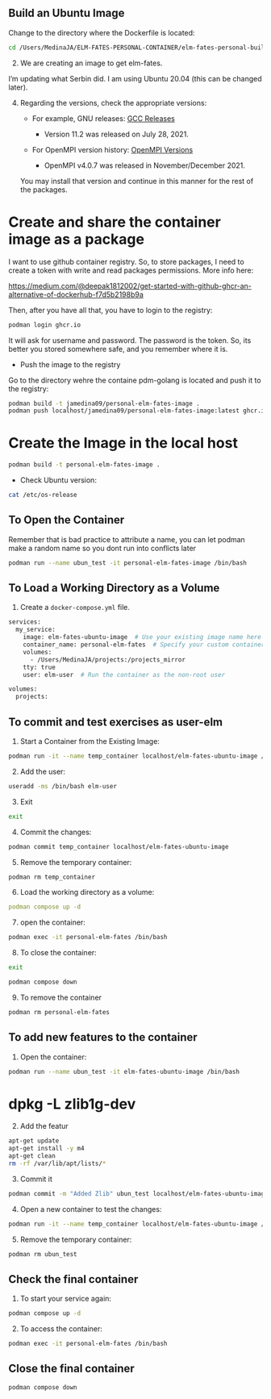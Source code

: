 ## Build an Ubuntu Image

Change to the directory where the Dockerfile is located:

```bash
cd /Users/MedinaJA/ELM-FATES-PERSONAL-CONTAINER/elm-fates-personal-build
````

2. We are creating an image to get elm-fates.

I’m updating what Serbin did. I am using Ubuntu 20.04 (this can be changed later).


4. Regarding the versions, check the appropriate versions:

   - For example, GNU releases: [GCC Releases](https://gcc.gnu.org/releases.html)
     - Version 11.2 was released on July 28, 2021.

   - For OpenMPI version history: [OpenMPI Versions](https://www.open-mpi.org/software/ompi/versions/timeline.php)
     - OpenMPI v4.0.7 was released in November/December 2021.

   You may install that version and continue in this manner for the rest of the packages.

# Create and share the container image as a package

I want to use github container registry. So, to store packages, I need to create a token with write and read packages permissions. More info here:

<https://medium.com/@deepak1812002/get-started-with-github-ghcr-an-alternative-of-dockerhub-f7d5b2198b9a>

Then, after you have all that, you have to login to the registry:

```bash
podman login ghcr.io
```

It will ask for username and password. The password is the token. So, its better you stored somewhere safe, and you remember where it is.

- Push the image to the registry

Go to the directory wehre the containe pdm-golang is located and push it to the registry:

```bash
podman build -t jamedina09/personal-elm-fates-image .
podman push localhost/jamedina09/personal-elm-fates-image:latest ghcr.io/jamedina09/personal-elm-fates-image:latest

```

# Create the Image in the local host

```bash
podman build -t personal-elm-fates-image .
````

- Check Ubuntu version:

```bash
cat /etc/os-release
````

## To Open the Container
Remember that is bad practice to attribute a name, you can let podman make a random name so you dont run into conflicts later

```bash
podman run --name ubun_test -it personal-elm-fates-image /bin/bash
````

## To Load a Working Directory as a Volume

1. Create a `docker-compose.yml` file.

```bash
services:
  my_service:
    image: elm-fates-ubuntu-image  # Use your existing image name here
    container_name: personal-elm-fates  # Specify your custom container name
    volumes:
      - /Users/MedinaJA/projects:/projects_mirror
    tty: true
    user: elm-user  # Run the container as the non-root user

volumes:
  projects:
````

## To commit and test exercises as user-elm

1. Start a Container from the Existing Image:

```bash
podman run -it --name temp_container localhost/elm-fates-ubuntu-image /bin/bash
````

2. Add the user:

```bash
useradd -ms /bin/bash elm-user
````

3. Exit

```bash
exit
````

4. Commit the changes:

```bash
podman commit temp_container localhost/elm-fates-ubuntu-image
````

5. Remove the temporary container:

```bash
podman rm temp_container
````

6. Load the working directory as a volume:

```yaml
podman compose up -d
````

7. open the container:

```bash
podman exec -it personal-elm-fates /bin/bash
````

8. To close the container:

```bash
exit
````

```bash
podman compose down
````

9. To remove the container

```bash
podman rm personal-elm-fates
````

## To add new features to the container

1. Open the container:

```bash
podman run --name ubun_test -it elm-fates-ubuntu-image /bin/bash
````

# dpkg -L zlib1g-dev

2. Add the featur

```bash
apt-get update
apt-get install -y m4
apt-get clean
rm -rf /var/lib/apt/lists/*
````

3. Commit it

```bash
podman commit -m "Added Zlib" ubun_test localhost/elm-fates-ubuntu-image
````

4. Open a new container to test the changes:

```bash
podman run -it --name temp_container localhost/elm-fates-ubuntu-image /bin/bash
````

5. Remove the temporary container:

```bash
podman rm ubun_test
````

## Check the final container

1. To start your service again:

```bash
podman compose up -d
````

2. To access the container:

```bash
podman exec -it personal-elm-fates /bin/bash
````

## Close the final container

```bash
podman compose down
````
